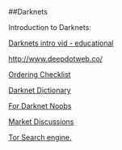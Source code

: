 ##Darknets



Introduction to Darknets:




[Darknets intro vid - educational](https://www.youtube.com/watch?v=tjJYC2LuJl0)


http://www.deepdotweb.co/

[Ordering Checklist](https://www.reddit.com/r/DarkNetMarketsNoobs/wiki/completeorderingchecklist)

[Darknet Dictionary ](http://www.deepdotweb.co/2014/03/02/deepdotwebs-darknet-dictionary/)


[For Darknet Noobs](https://www.reddit.com/r/DarkNetMarketsNoobs)


[Market Discussions](https://www.reddit.com/r/DarkNetMarkets)



[Tor Search engine.](https://ahmia.fi/search/)

